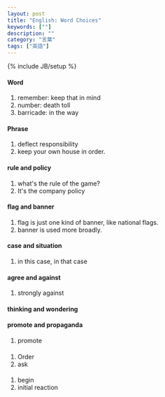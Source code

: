 ```yaml
---
layout: post
title: "English: Word Choices"
keywords: [""]
description: ""
category: "言葉"
tags: ["英語"]
---
```

{% include JB/setup %}

#### Word
1. remember: keep that in mind
2. number: death toll
3. barricade: in the way

#### Phrase
1. deflect responsibility
2. keep your own house in order.

#### rule and policy
1. what's the rule of the game?
2. It's the company policy

#### flag and banner
1. flag is just one kind of banner, like national flags.
2. banner is used more broadly.

#### case and situation
1. in this case, in that case

#### agree and against
1. strongly against

#### thinking and wondering

#### promote and propaganda
1. promote 

####
1. Order
2. ask

#### 
1. begin
2. initial reaction

